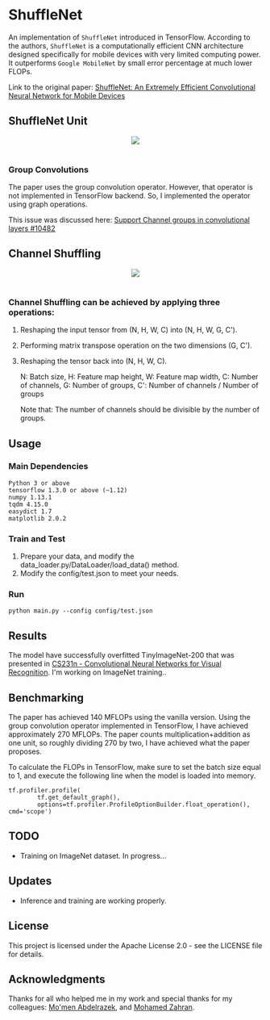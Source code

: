 # ShuffleNet
An implementation of `ShuffleNet` introduced in TensorFlow. According to the authors, `ShuffleNet` is a computationally efficient CNN architecture designed specifically for mobile devices with very limited computing power. It outperforms `Google MobileNet` by
small error percentage at much lower FLOPs.

Link to the original paper: [ShuffleNet: An Extremely Efficient Convolutional Neural Network for Mobile Devices](https://arxiv.org/abs/1707.01083)


## ShuffleNet Unit
<div align="center">
<img src="https://github.com/MG2033/ShuffleNet/blob/master/figures/unit.PNG"><br><br>
</div>

### Group Convolutions
The paper uses the group convolution operator. However, that operator is not implemented in TensorFlow backend. So, I implemented the operator using graph operations.

This issue was discussed here: [Support Channel groups in convolutional layers #10482](https://github.com/tensorflow/tensorflow/pull/10482)
## Channel Shuffling
<div align="center">
<img src="https://github.com/MG2033/ShuffleNet/blob/master/figures/shuffle.PNG"><br><br>
</div>

### Channel Shuffling can be achieved by applying three operations:
1. Reshaping the input tensor from (N, H, W, C) into (N, H, W, G, C').
2. Performing matrix transpose operation on the two dimensions (G, C').
3. Reshaping the tensor back into (N, H, W, C). 

    N: Batch size,
    H: Feature map height,
    W: Feature map width,
    C: Number of channels,
    G: Number of groups,
    C': Number of channels / Number of groups

    Note that: The number of channels should be divisible by the number of groups.

## Usage
### Main Dependencies
 ```
 Python 3 or above
 tensorflow 1.3.0 or above (~1.12)
 numpy 1.13.1
 tqdm 4.15.0
 easydict 1.7
 matplotlib 2.0.2
 ```
### Train and Test
1. Prepare your data, and modify the data_loader.py/DataLoader/load_data() method.
2. Modify the config/test.json to meet your needs.

### Run
```
python main.py --config config/test.json
```

## Results
The model have successfully overfitted TinyImageNet-200 that was presented in [CS231n - Convolutional Neural Networks for Visual Recognition](https://tiny-imagenet.herokuapp.com/). I'm working on ImageNet training..

## Benchmarking
The paper has achieved 140 MFLOPs using the vanilla version. Using the group convolution operator implemented in TensorFlow, I have achieved approximately 270 MFLOPs. The paper counts multiplication+addition as one unit, so roughly dividing 270 by two, I have achieved what the paper proposes.

To calculate the FLOPs in TensorFlow, make sure to set the batch size equal to 1, and execute the following line when the model is loaded into memory.
```
tf.profiler.profile(
        tf.get_default_graph(),
        options=tf.profiler.ProfileOptionBuilder.float_operation(), cmd='scope')
```

## TODO
* Training on ImageNet dataset. In progress...

## Updates
* Inference and training are working properly.

## License
This project is licensed under the Apache License 2.0 - see the LICENSE file for details.

## Acknowledgments
Thanks for all who helped me in my work and special thanks for my colleagues: [Mo'men Abdelrazek](https://github.com/moemen95), and [Mohamed Zahran](https://github.com/moh3th1).

